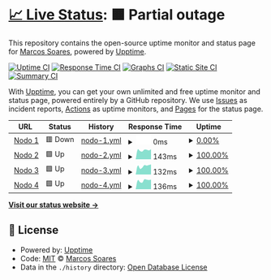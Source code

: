 # [📈 Live Status](https://demo.upptime.js.org): <!--live status--> **🟧 Partial outage**

This repository contains the open-source uptime monitor and status page for [Marcos Soares](https://demo.upptime.js.org), powered by [Upptime](https://github.com/upptime/upptime).

[![Uptime CI](https://github.com/MrTorfick/upptime/workflows/Uptime%20CI/badge.svg)](https://github.com/MrTorfick/upptime/actions?query=workflow%3A%22Uptime+CI%22)
[![Response Time CI](https://github.com/MrTorfick/upptime/workflows/Response%20Time%20CI/badge.svg)](https://github.com/MrTorfick/upptime/actions?query=workflow%3A%22Response+Time+CI%22)
[![Graphs CI](https://github.com/MrTorfick/upptime/workflows/Graphs%20CI/badge.svg)](https://github.com/MrTorfick/upptime/actions?query=workflow%3A%22Graphs+CI%22)
[![Static Site CI](https://github.com/MrTorfick/upptime/workflows/Static%20Site%20CI/badge.svg)](https://github.com/MrTorfick/upptime/actions?query=workflow%3A%22Static+Site+CI%22)
[![Summary CI](https://github.com/MrTorfick/upptime/workflows/Summary%20CI/badge.svg)](https://github.com/MrTorfick/upptime/actions?query=workflow%3A%22Summary+CI%22)

With [Upptime](https://upptime.js.org), you can get your own unlimited and free uptime monitor and status page, powered entirely by a GitHub repository. We use [Issues](https://github.com/MrTorfick/upptime/issues) as incident reports, [Actions](https://github.com/MrTorfick/upptime/actions) as uptime monitors, and [Pages](https://demo.upptime.js.org) for the status page.

<!--start: status pages-->
<!-- This summary is generated by Upptime (https://github.com/upptime/upptime) -->
<!-- Do not edit this manually, your changes will be overwritten -->
<!-- prettier-ignore -->
| URL | Status | History | Response Time | Uptime |
| --- | ------ | ------- | ------------- | ------ |
| <img alt="" src="https://favicons.githubusercontent.com/null" height="13"> [Nodo 1](usa1.starnode.us) | 🟥 Down | [nodo-1.yml](https://github.com/MrTorfick/upptime/commits/HEAD/history/nodo-1.yml) | <details><summary><img alt="Response time graph" src="./graphs/nodo-1/response-time-week.png" height="20"> 0ms</summary><br><a href="https://MrTorfick.github.io/upptime/history/nodo-1"><img alt="Response time 133" src="https://img.shields.io/endpoint?url=https%3A%2F%2Fraw.githubusercontent.com%2FMrTorfick%2Fupptime%2FHEAD%2Fapi%2Fnodo-1%2Fresponse-time.json"></a><br><a href="https://MrTorfick.github.io/upptime/history/nodo-1"><img alt="24-hour response time 0" src="https://img.shields.io/endpoint?url=https%3A%2F%2Fraw.githubusercontent.com%2FMrTorfick%2Fupptime%2FHEAD%2Fapi%2Fnodo-1%2Fresponse-time-day.json"></a><br><a href="https://MrTorfick.github.io/upptime/history/nodo-1"><img alt="7-day response time 0" src="https://img.shields.io/endpoint?url=https%3A%2F%2Fraw.githubusercontent.com%2FMrTorfick%2Fupptime%2FHEAD%2Fapi%2Fnodo-1%2Fresponse-time-week.json"></a><br><a href="https://MrTorfick.github.io/upptime/history/nodo-1"><img alt="30-day response time 133" src="https://img.shields.io/endpoint?url=https%3A%2F%2Fraw.githubusercontent.com%2FMrTorfick%2Fupptime%2FHEAD%2Fapi%2Fnodo-1%2Fresponse-time-month.json"></a><br><a href="https://MrTorfick.github.io/upptime/history/nodo-1"><img alt="1-year response time 133" src="https://img.shields.io/endpoint?url=https%3A%2F%2Fraw.githubusercontent.com%2FMrTorfick%2Fupptime%2FHEAD%2Fapi%2Fnodo-1%2Fresponse-time-year.json"></a></details> | <details><summary><a href="https://MrTorfick.github.io/upptime/history/nodo-1">0.00%</a></summary><a href="https://MrTorfick.github.io/upptime/history/nodo-1"><img alt="All-time uptime 53.39%" src="https://img.shields.io/endpoint?url=https%3A%2F%2Fraw.githubusercontent.com%2FMrTorfick%2Fupptime%2FHEAD%2Fapi%2Fnodo-1%2Fuptime.json"></a><br><a href="https://MrTorfick.github.io/upptime/history/nodo-1"><img alt="24-hour uptime 0.00%" src="https://img.shields.io/endpoint?url=https%3A%2F%2Fraw.githubusercontent.com%2FMrTorfick%2Fupptime%2FHEAD%2Fapi%2Fnodo-1%2Fuptime-day.json"></a><br><a href="https://MrTorfick.github.io/upptime/history/nodo-1"><img alt="7-day uptime 0.00%" src="https://img.shields.io/endpoint?url=https%3A%2F%2Fraw.githubusercontent.com%2FMrTorfick%2Fupptime%2FHEAD%2Fapi%2Fnodo-1%2Fuptime-week.json"></a><br><a href="https://MrTorfick.github.io/upptime/history/nodo-1"><img alt="30-day uptime 53.39%" src="https://img.shields.io/endpoint?url=https%3A%2F%2Fraw.githubusercontent.com%2FMrTorfick%2Fupptime%2FHEAD%2Fapi%2Fnodo-1%2Fuptime-month.json"></a><br><a href="https://MrTorfick.github.io/upptime/history/nodo-1"><img alt="1-year uptime 53.39%" src="https://img.shields.io/endpoint?url=https%3A%2F%2Fraw.githubusercontent.com%2FMrTorfick%2Fupptime%2FHEAD%2Fapi%2Fnodo-1%2Fuptime-year.json"></a></details>
| <img alt="" src="https://favicons.githubusercontent.com/null" height="13"> [Nodo 2](usa2.starnode.us) | 🟩 Up | [nodo-2.yml](https://github.com/MrTorfick/upptime/commits/HEAD/history/nodo-2.yml) | <details><summary><img alt="Response time graph" src="./graphs/nodo-2/response-time-week.png" height="20"> 143ms</summary><br><a href="https://MrTorfick.github.io/upptime/history/nodo-2"><img alt="Response time 128" src="https://img.shields.io/endpoint?url=https%3A%2F%2Fraw.githubusercontent.com%2FMrTorfick%2Fupptime%2FHEAD%2Fapi%2Fnodo-2%2Fresponse-time.json"></a><br><a href="https://MrTorfick.github.io/upptime/history/nodo-2"><img alt="24-hour response time 156" src="https://img.shields.io/endpoint?url=https%3A%2F%2Fraw.githubusercontent.com%2FMrTorfick%2Fupptime%2FHEAD%2Fapi%2Fnodo-2%2Fresponse-time-day.json"></a><br><a href="https://MrTorfick.github.io/upptime/history/nodo-2"><img alt="7-day response time 143" src="https://img.shields.io/endpoint?url=https%3A%2F%2Fraw.githubusercontent.com%2FMrTorfick%2Fupptime%2FHEAD%2Fapi%2Fnodo-2%2Fresponse-time-week.json"></a><br><a href="https://MrTorfick.github.io/upptime/history/nodo-2"><img alt="30-day response time 128" src="https://img.shields.io/endpoint?url=https%3A%2F%2Fraw.githubusercontent.com%2FMrTorfick%2Fupptime%2FHEAD%2Fapi%2Fnodo-2%2Fresponse-time-month.json"></a><br><a href="https://MrTorfick.github.io/upptime/history/nodo-2"><img alt="1-year response time 128" src="https://img.shields.io/endpoint?url=https%3A%2F%2Fraw.githubusercontent.com%2FMrTorfick%2Fupptime%2FHEAD%2Fapi%2Fnodo-2%2Fresponse-time-year.json"></a></details> | <details><summary><a href="https://MrTorfick.github.io/upptime/history/nodo-2">100.00%</a></summary><a href="https://MrTorfick.github.io/upptime/history/nodo-2"><img alt="All-time uptime 100.00%" src="https://img.shields.io/endpoint?url=https%3A%2F%2Fraw.githubusercontent.com%2FMrTorfick%2Fupptime%2FHEAD%2Fapi%2Fnodo-2%2Fuptime.json"></a><br><a href="https://MrTorfick.github.io/upptime/history/nodo-2"><img alt="24-hour uptime 100.00%" src="https://img.shields.io/endpoint?url=https%3A%2F%2Fraw.githubusercontent.com%2FMrTorfick%2Fupptime%2FHEAD%2Fapi%2Fnodo-2%2Fuptime-day.json"></a><br><a href="https://MrTorfick.github.io/upptime/history/nodo-2"><img alt="7-day uptime 100.00%" src="https://img.shields.io/endpoint?url=https%3A%2F%2Fraw.githubusercontent.com%2FMrTorfick%2Fupptime%2FHEAD%2Fapi%2Fnodo-2%2Fuptime-week.json"></a><br><a href="https://MrTorfick.github.io/upptime/history/nodo-2"><img alt="30-day uptime 100.00%" src="https://img.shields.io/endpoint?url=https%3A%2F%2Fraw.githubusercontent.com%2FMrTorfick%2Fupptime%2FHEAD%2Fapi%2Fnodo-2%2Fuptime-month.json"></a><br><a href="https://MrTorfick.github.io/upptime/history/nodo-2"><img alt="1-year uptime 100.00%" src="https://img.shields.io/endpoint?url=https%3A%2F%2Fraw.githubusercontent.com%2FMrTorfick%2Fupptime%2FHEAD%2Fapi%2Fnodo-2%2Fuptime-year.json"></a></details>
| <img alt="" src="https://favicons.githubusercontent.com/null" height="13"> [Nodo 3](usa3.starnode.us) | 🟩 Up | [nodo-3.yml](https://github.com/MrTorfick/upptime/commits/HEAD/history/nodo-3.yml) | <details><summary><img alt="Response time graph" src="./graphs/nodo-3/response-time-week.png" height="20"> 132ms</summary><br><a href="https://MrTorfick.github.io/upptime/history/nodo-3"><img alt="Response time 120" src="https://img.shields.io/endpoint?url=https%3A%2F%2Fraw.githubusercontent.com%2FMrTorfick%2Fupptime%2FHEAD%2Fapi%2Fnodo-3%2Fresponse-time.json"></a><br><a href="https://MrTorfick.github.io/upptime/history/nodo-3"><img alt="24-hour response time 157" src="https://img.shields.io/endpoint?url=https%3A%2F%2Fraw.githubusercontent.com%2FMrTorfick%2Fupptime%2FHEAD%2Fapi%2Fnodo-3%2Fresponse-time-day.json"></a><br><a href="https://MrTorfick.github.io/upptime/history/nodo-3"><img alt="7-day response time 132" src="https://img.shields.io/endpoint?url=https%3A%2F%2Fraw.githubusercontent.com%2FMrTorfick%2Fupptime%2FHEAD%2Fapi%2Fnodo-3%2Fresponse-time-week.json"></a><br><a href="https://MrTorfick.github.io/upptime/history/nodo-3"><img alt="30-day response time 120" src="https://img.shields.io/endpoint?url=https%3A%2F%2Fraw.githubusercontent.com%2FMrTorfick%2Fupptime%2FHEAD%2Fapi%2Fnodo-3%2Fresponse-time-month.json"></a><br><a href="https://MrTorfick.github.io/upptime/history/nodo-3"><img alt="1-year response time 120" src="https://img.shields.io/endpoint?url=https%3A%2F%2Fraw.githubusercontent.com%2FMrTorfick%2Fupptime%2FHEAD%2Fapi%2Fnodo-3%2Fresponse-time-year.json"></a></details> | <details><summary><a href="https://MrTorfick.github.io/upptime/history/nodo-3">100.00%</a></summary><a href="https://MrTorfick.github.io/upptime/history/nodo-3"><img alt="All-time uptime 100.00%" src="https://img.shields.io/endpoint?url=https%3A%2F%2Fraw.githubusercontent.com%2FMrTorfick%2Fupptime%2FHEAD%2Fapi%2Fnodo-3%2Fuptime.json"></a><br><a href="https://MrTorfick.github.io/upptime/history/nodo-3"><img alt="24-hour uptime 100.00%" src="https://img.shields.io/endpoint?url=https%3A%2F%2Fraw.githubusercontent.com%2FMrTorfick%2Fupptime%2FHEAD%2Fapi%2Fnodo-3%2Fuptime-day.json"></a><br><a href="https://MrTorfick.github.io/upptime/history/nodo-3"><img alt="7-day uptime 100.00%" src="https://img.shields.io/endpoint?url=https%3A%2F%2Fraw.githubusercontent.com%2FMrTorfick%2Fupptime%2FHEAD%2Fapi%2Fnodo-3%2Fuptime-week.json"></a><br><a href="https://MrTorfick.github.io/upptime/history/nodo-3"><img alt="30-day uptime 100.00%" src="https://img.shields.io/endpoint?url=https%3A%2F%2Fraw.githubusercontent.com%2FMrTorfick%2Fupptime%2FHEAD%2Fapi%2Fnodo-3%2Fuptime-month.json"></a><br><a href="https://MrTorfick.github.io/upptime/history/nodo-3"><img alt="1-year uptime 100.00%" src="https://img.shields.io/endpoint?url=https%3A%2F%2Fraw.githubusercontent.com%2FMrTorfick%2Fupptime%2FHEAD%2Fapi%2Fnodo-3%2Fuptime-year.json"></a></details>
| <img alt="" src="https://favicons.githubusercontent.com/null" height="13"> [Nodo 4](usa4.starnode.us) | 🟩 Up | [nodo-4.yml](https://github.com/MrTorfick/upptime/commits/HEAD/history/nodo-4.yml) | <details><summary><img alt="Response time graph" src="./graphs/nodo-4/response-time-week.png" height="20"> 136ms</summary><br><a href="https://MrTorfick.github.io/upptime/history/nodo-4"><img alt="Response time 426" src="https://img.shields.io/endpoint?url=https%3A%2F%2Fraw.githubusercontent.com%2FMrTorfick%2Fupptime%2FHEAD%2Fapi%2Fnodo-4%2Fresponse-time.json"></a><br><a href="https://MrTorfick.github.io/upptime/history/nodo-4"><img alt="24-hour response time 150" src="https://img.shields.io/endpoint?url=https%3A%2F%2Fraw.githubusercontent.com%2FMrTorfick%2Fupptime%2FHEAD%2Fapi%2Fnodo-4%2Fresponse-time-day.json"></a><br><a href="https://MrTorfick.github.io/upptime/history/nodo-4"><img alt="7-day response time 136" src="https://img.shields.io/endpoint?url=https%3A%2F%2Fraw.githubusercontent.com%2FMrTorfick%2Fupptime%2FHEAD%2Fapi%2Fnodo-4%2Fresponse-time-week.json"></a><br><a href="https://MrTorfick.github.io/upptime/history/nodo-4"><img alt="30-day response time 426" src="https://img.shields.io/endpoint?url=https%3A%2F%2Fraw.githubusercontent.com%2FMrTorfick%2Fupptime%2FHEAD%2Fapi%2Fnodo-4%2Fresponse-time-month.json"></a><br><a href="https://MrTorfick.github.io/upptime/history/nodo-4"><img alt="1-year response time 426" src="https://img.shields.io/endpoint?url=https%3A%2F%2Fraw.githubusercontent.com%2FMrTorfick%2Fupptime%2FHEAD%2Fapi%2Fnodo-4%2Fresponse-time-year.json"></a></details> | <details><summary><a href="https://MrTorfick.github.io/upptime/history/nodo-4">100.00%</a></summary><a href="https://MrTorfick.github.io/upptime/history/nodo-4"><img alt="All-time uptime 99.55%" src="https://img.shields.io/endpoint?url=https%3A%2F%2Fraw.githubusercontent.com%2FMrTorfick%2Fupptime%2FHEAD%2Fapi%2Fnodo-4%2Fuptime.json"></a><br><a href="https://MrTorfick.github.io/upptime/history/nodo-4"><img alt="24-hour uptime 100.00%" src="https://img.shields.io/endpoint?url=https%3A%2F%2Fraw.githubusercontent.com%2FMrTorfick%2Fupptime%2FHEAD%2Fapi%2Fnodo-4%2Fuptime-day.json"></a><br><a href="https://MrTorfick.github.io/upptime/history/nodo-4"><img alt="7-day uptime 100.00%" src="https://img.shields.io/endpoint?url=https%3A%2F%2Fraw.githubusercontent.com%2FMrTorfick%2Fupptime%2FHEAD%2Fapi%2Fnodo-4%2Fuptime-week.json"></a><br><a href="https://MrTorfick.github.io/upptime/history/nodo-4"><img alt="30-day uptime 99.55%" src="https://img.shields.io/endpoint?url=https%3A%2F%2Fraw.githubusercontent.com%2FMrTorfick%2Fupptime%2FHEAD%2Fapi%2Fnodo-4%2Fuptime-month.json"></a><br><a href="https://MrTorfick.github.io/upptime/history/nodo-4"><img alt="1-year uptime 99.55%" src="https://img.shields.io/endpoint?url=https%3A%2F%2Fraw.githubusercontent.com%2FMrTorfick%2Fupptime%2FHEAD%2Fapi%2Fnodo-4%2Fuptime-year.json"></a></details>

<!--end: status pages-->

[**Visit our status website →**](https://demo.upptime.js.org)

## 📄 License

- Powered by: [Upptime](https://github.com/upptime/upptime)
- Code: [MIT](./LICENSE) © [Marcos Soares](https://demo.upptime.js.org)
- Data in the `./history` directory: [Open Database License](https://opendatacommons.org/licenses/odbl/1-0/)
